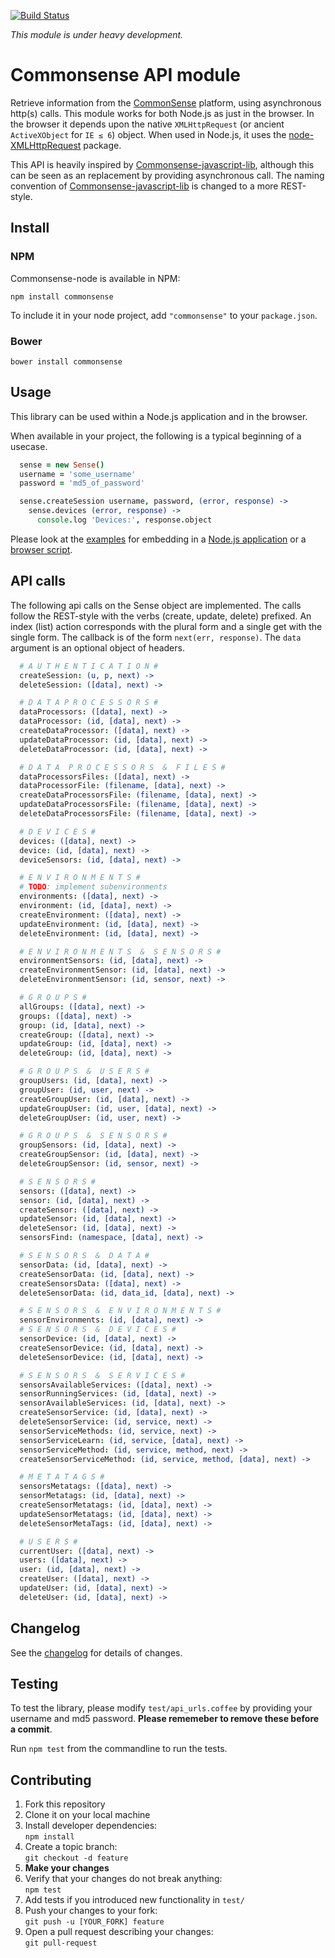 [![Build Status](https://travis-ci.org/senseobservationsystems/commonsense-nodejs-module.png?branch=master)](https://travis-ci.org/https://travis-ci.org/senseobservationsystems/commonsense-nodejs-module)

*This module is under heavy development.*

# Commonsense API module

Retrieve information from the [CommonSense](http://www.sense-os.nl/commonsense) platform, using asynchronous http(s) calls.
This module works for both Node.js as just in the browser. In the browser it depends upon the native `XMLHttpRequest` (or ancient `ActiveXObject` for `IE ≤ 6`) object. When used in Node.js, it uses the [node-XMLHttpRequest](https://github.com/driverdan/node-XMLHttpRequest) package.

This API is heavily inspired by [Commonsense-javascript-lib](https://github.com/senseobservationsystems/commonsense-javascript-lib), although this can be seen as an replacement by providing asynchronous call. The naming convention of [Commonsense-javascript-lib](https://github.com/senseobservationsystems/commonsense-javascript-lib) is changed to a more REST-style.

## Install

### NPM
Commonsense-node is available in NPM:

`npm install commonsense`

To include it in your node project, add `"commonsense"` to your `package.json`.

### Bower

`bower install commonsense`


## Usage

This library can be used within a Node.js application and in the browser.

When available in your project, the following is a typical beginning of a usecase.

````coffeescript
  sense = new Sense()
  username = 'some_username'
  password = 'md5_of_password'

  sense.createSession username, password, (error, response) ->
    sense.devices (error, response) ->
      console.log 'Devices:', response.object
````

Please look at the [examples](examples) for embedding in a [Node.js application](examples/simple.coffee) or a [browser script](examples/simple.html).

## API calls

The following api calls on the Sense object are implemented.
The calls follow the REST-style with the verbs (create, update, delete) prefixed.
An index (list) action corresponds with the plural form and a single get with the single form.
The callback is of the form `next(err, response)`.
The `data` argument is an optional object of headers.

```coffeescript
  # A U T H E N T I C A T I O N #
  createSession: (u, p, next) ->
  deleteSession: ([data], next) ->

  # D A T A P R O C E S S O R S #
  dataProcessors: ([data], next) ->
  dataProcessor: (id, [data], next) ->
  createDataProcessor: ([data], next) ->
  updateDataProcessor: (id, [data], next) ->
  deleteDataProcessor: (id, [data], next) ->

  # D A T A  P R O C E S S O R S  &  F I L E S #
  dataProcessorsFiles: ([data], next) ->
  dataProcessorFile: (filename, [data], next) ->
  createDataProcessorsFile: (filename, [data], next) ->
  updateDataProcessorsFile: (filename, [data], next) ->
  deleteDataProcessorsFile: (filename, [data], next) ->

  # D E V I C E S #
  devices: ([data], next) ->
  device: (id, [data], next) ->
  deviceSensors: (id, [data], next) ->

  # E N V I R O N M E N T S #
  # TODO: implement subenvironments
  environments: ([data], next) ->
  environment: (id, [data], next) ->
  createEnvironment: ([data], next) ->
  updateEnvironment: (id, [data], next) ->
  deleteEnvironment: (id, [data], next) ->

  # E N V I R O N M E N T S  &  S E N S O R S #
  environmentSensors: (id, [data], next) ->
  createEnvironmentSensor: (id, [data], next) ->
  deleteEnvironmentSensor: (id, sensor, next) ->

  # G R O U P S #
  allGroups: ([data], next) ->
  groups: ([data], next) ->
  group: (id, [data], next) ->
  createGroup: ([data], next) ->
  updateGroup: (id, [data], next) ->
  deleteGroup: (id, [data], next) ->

  # G R O U P S  &  U S E R S #
  groupUsers: (id, [data], next) ->
  groupUser: (id, user, next) ->
  createGroupUser: (id, [data], next) ->
  updateGroupUser: (id, user, [data], next) ->
  deleteGroupUser: (id, user, next) ->

  # G R O U P S  &  S E N S O R S #
  groupSensors: (id, [data], next) ->
  createGroupSensor: (id, [data], next) ->
  deleteGroupSensor: (id, sensor, next) ->

  # S E N S O R S #
  sensors: ([data], next) ->
  sensor: (id, [data], next) ->
  createSensor: ([data], next) ->
  updateSensor: (id, [data], next) ->
  deleteSensor: (id, [data], next) ->
  sensorsFind: (namespace, [data], next) ->

  # S E N S O R S  &  D A T A #
  sensorData: (id, [data], next) ->
  createSensorData: (id, [data], next) ->
  createSensorsData: ([data], next) ->
  deleteSensorData: (id, data_id, [data], next) ->

  # S E N S O R S  &  E N V I R O N M E N T S #
  sensorEnvironments: (id, [data], next) ->
  # S E N S O R S  &  D E V I C E S #
  sensorDevice: (id, [data], next) ->
  createSensorDevice: (id, [data], next) ->
  deleteSensorDevice: (id, [data], next) ->

  # S E N S O R S  &  S E R V I C E S #
  sensorsAvailableServices: ([data], next) ->
  sensorRunningServices: (id, [data], next) ->
  sensorAvailableServices: (id, [data], next) ->
  createSensorService: (id, [data], next) ->
  deleteSensorService: (id, service, next) ->
  sensorServiceMethods: (id, service, next) ->
  sensorServiceLearn: (id, service, [data], next) ->
  sensorServiceMethod: (id, service, method, next) ->
  createSensorServiceMethod: (id, service, method, [data], next) ->

  # M E T A T A G S #
  sensorsMetatags: ([data], next) ->
  sensorMetatags: (id, [data], next) ->
  createSensorMetatags: (id, [data], next) ->
  updateSensorMetatags: (id, [data], next) ->
  deleteSensorMetaTags: (id, [data], next) ->

  # U S E R S #
  currentUser: ([data], next) ->
  users: ([data], next) ->
  user: (id, [data], next) ->
  createUser: ([data], next) ->
  updateUser: (id, [data], next) ->
  deleteUser: (id, [data], next) ->
```

## Changelog

See the [changelog](CHANGELOG.md) for details of changes.

## Testing

To test the library, please modify `test/api_urls.coffee` by providing your username and md5 password. **Please rememeber to remove these before a commit**.

Run `npm test` from the commandline to run the tests.

## Contributing

1. Fork this repository
2. Clone it on your local machine
3. Install developer dependencies:<br />
`npm install`
4. Create a topic branch:<br />
`git checkout -d feature`
5. **Make your changes**
6. Verify that your changes do not break anything:<br />
`npm test`
7. Add tests if you introduced new functionality in `test/`
8. Push your changes to your fork:<br />
`git push -u [YOUR_FORK] feature`
9. Open a pull request describing your changes:<br />
`git pull-request`
